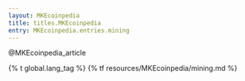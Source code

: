 ```yaml
---
layout: MKEcoinpedia
title: titles.MKEcoinpedia
entry: MKEcoinpedia.entries.mining
---
```


@MKEcoinpedia_article

{% t global.lang_tag %}
{% tf resources/MKEcoinpedia/mining.md %}
